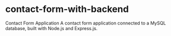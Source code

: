 # contact-form-with-backend
Contact Form Application  A contact form application connected to a MySQL database, built with Node.js and Express.js.
